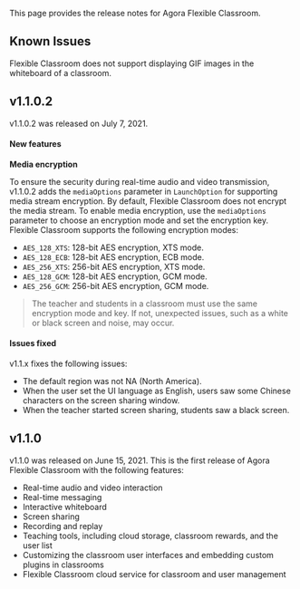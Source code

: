 This page provides the release notes for Agora Flexible Classroom.

## Known Issues

Flexible Classroom does not support displaying GIF images in the whiteboard of a classroom.

## v1.1.0.2

v1.1.0.2 was released on July 7, 2021.

#### New features

**Media encryption**

To ensure the security during real-time audio and video transmission, v1.1.0.2 adds the `mediaOptions` parameter in `LaunchOption` for supporting media stream encryption. By default, Flexible Classroom does not encrypt the media stream. To enable media encryption, use the `mediaOptions` parameter to choose an encryption mode and set the encryption key. Flexible Classroom supports the following encryption modes:

- `AES_128_XTS`: 128-bit AES encryption, XTS mode.
- `AES_128_ECB`: 128-bit AES encryption, ECB mode.
- `AES_256_XTS`: 256-bit AES encryption, XTS mode.
- `AES_128_GCM`: 128-bit AES encryption, GCM mode.
- `AES_256_GCM`: 256-bit AES encryption, GCM mode.

> The teacher and students in a classroom must use the same encryption mode and key. If not, unexpected issues, such as a white or black screen and noise, may occur.

#### Issues fixed

v1.1.x fixes the following issues:

- The default region was not NA (North America).
- When the user set the UI language as English, users saw some Chinese characters on the screen sharing window.
- When the teacher started screen sharing, students saw a black screen.

## v1.1.0

v1.1.0 was released on June 15, 2021. This is the first release of Agora Flexible Classroom with the following features:

- Real-time audio and video interaction
- Real-time messaging
- Interactive whiteboard
- Screen sharing
- Recording and replay
- Teaching tools, including cloud storage, classroom rewards, and the user list
- Customizing the classroom user interfaces and embedding custom plugins in classrooms
- Flexible Classroom cloud service for classroom and user management